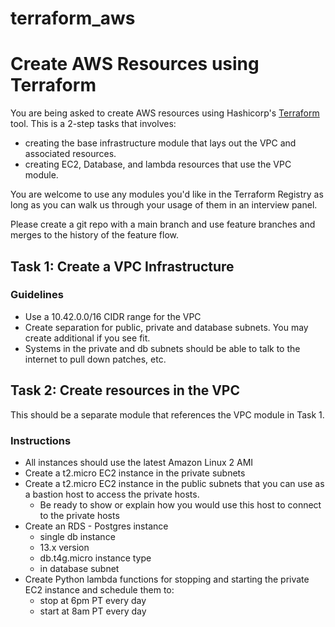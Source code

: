 # terraform_aws


# Create AWS Resources using Terraform

You are being asked to create AWS resources using Hashicorp's [Terraform](https://terraform.io) tool. This is a 2-step tasks that involves:
* creating the base infrastructure module that lays out the VPC and associated resources.
* creating EC2, Database, and lambda resources that use the VPC module.

You are welcome to use any modules you'd like in the Terraform Registry as long as you can walk us through your usage of them in an interview panel.

Please create a git repo with a main branch and use feature branches and merges to the history of the feature flow.

## Task 1: Create a VPC Infrastructure

### Guidelines
* Use a 10.42.0.0/16 CIDR range for the VPC
* Create separation for public, private and database subnets. You may create additional if you see fit.
* Systems in the private and db subnets should be able to talk to the internet to pull down patches, etc.

## Task 2: Create resources in the VPC

This should be a separate module that references the VPC module in Task 1.

### Instructions
* All instances should use the latest Amazon Linux 2 AMI
* Create a t2.micro EC2 instance in the private subnets
* Create a t2.micro EC2 instance in the public subnets that you can use as a bastion host to access the private hosts.
  * Be ready to show or explain how you would use this host to connect to the private hosts
* Create an RDS - Postgres instance
  * single db instance
  * 13.x version
  * db.t4g.micro instance type
  * in database subnet
* Create Python lambda functions for stopping and starting the private EC2 instance and schedule them to:
  * stop at 6pm PT every day
  * start at 8am PT every day
